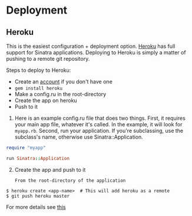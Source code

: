 Deployment
==========

Heroku
------

This is the easiest configuration + deployment option.  [Heroku] has full
support for Sinatra applications.   Deploying to Heroku is simply a matter of
pushing to a remote git repository.

Steps to deploy to Heroku:

* Create an [account](http://heroku.com/signup) if you don't have one
* `gem install heroku`
* Make a config.ru in the root-directory
* Create the app on heroku
* Push to it

1. Here is an example config.ru file that does two things.  First, it requires
   your main app file, whatever it's called. In the example, it will look for
   `myapp.rb`.  Second, run your application.  If you're subclassing, use the
   subclass's name, otherwise use Sinatra::Application.

```ruby
require "myapp"

run Sinatra::Application
```

2. Create the app and push to it

       From the root-directory of the application

```
$ heroku create <app-name>  # This will add heroku as a remote
$ git push heroku master
```

For more details see [this](http://github.com/sinatra/heroku-sinatra-app)

[Heroku]: http://www.heroku.com

